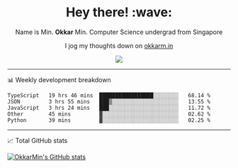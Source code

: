 <h1 align="center"> Hey there! :wave:</h1>

<p align="center">Name is Min. <strong>Okkar</strong> Min. Computer Science undergrad from Singapore</p>

<p align="center">I jog my thoughts down on <a href="https://okkarm.in">okkarm.in</a></p>

<p align="center">
  <a href="https://okkarm.in/linkedin" target='_blank'>
    <img src="https://img.shields.io/badge/linkedin-%230077B5.svg?&style=for-the-badge&logo=linkedin&logoColor=white" />
  </a>
 </p>

-------

📊 Weekly development breakdown
<!--START_SECTION:waka-->
```text
TypeScript   19 hrs 46 mins  █████████████████░░░░░░░░   68.14 % 
JSON         3 hrs 55 mins   ███▒░░░░░░░░░░░░░░░░░░░░░   13.55 % 
JavaScript   3 hrs 24 mins   ███░░░░░░░░░░░░░░░░░░░░░░   11.72 % 
Other        45 mins         ▓░░░░░░░░░░░░░░░░░░░░░░░░   02.62 % 
Python       39 mins         ▓░░░░░░░░░░░░░░░░░░░░░░░░   02.25 % 
```
<!--END_SECTION:waka-->

-------
📈 Total GitHub stats

<p>
  <a href="https://github.com/OkkarMin"><img src="https://github-readme-stats.vercel.app/api?username=OkkarMin&hide_border=true&show_icons=true&theme=graywhite" alt="OkkarMin's GitHub stats"></a>
</p>
